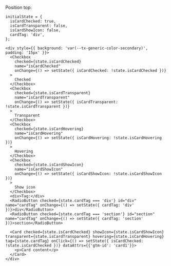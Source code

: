 Position top:

    initialState = {
      isCardChecked: true,
      isCardTransparent: false,
      isCardShowIcon: false,
      cardTag: 'div',
    };

    <div style={{ background: 'var(--tx-generic-color-secondary)', padding: '15px' }}>
      <Checkbox
        checked={state.isCardChecked}
        name="isCardChecked"
        onChange={() => setState({ isCardChecked: !state.isCardChecked })}
      >
        Checked
      </Checkbox>
      <Checkbox
        checked={state.isCardTransparent}
        name="isCardTransparent"
        onChange={() => setState({ isCardTransparent: !state.isCardTransparent })}
      >
        Transparent
      </Checkbox>
      <Checkbox
        checked={state.isCardHovering}
        name="isCardHovering"
        onChange={() => setState({ isCardHovering: !state.isCardHovering })}
      >
        Hovering
      </Checkbox>
      <Checkbox
        checked={state.isCardShowIcon}
        name="isCardShowIcon"
        onChange={() => setState({ isCardShowIcon: !state.isCardShowIcon })}
      >
        Show icon
      </Checkbox>
      <div>Tag:</div>
      <RadioButton checked={state.cardTag === 'div'} id="div" name="cardTag" onChange={() => setState({ cardTag: 'div' })}>div</RadioButton>
      <RadioButton checked={state.cardTag === 'section'} id="section" name="cardTag" onChange={() => setState({ cardTag: 'section' })}>section</RadioButton>

      <Card checked={state.isCardChecked} showIcon={state.isCardShowIcon} transparent={state.isCardTransparent} hovering={state.isCardHovering} tag={state.cardTag} onClick={() => setState({ isCardChecked: !state.isCardChecked })} dataAttrs={{'gtm-id': 'card1'}}>
        <p>Card content</p>
      </Card>
    </div>
